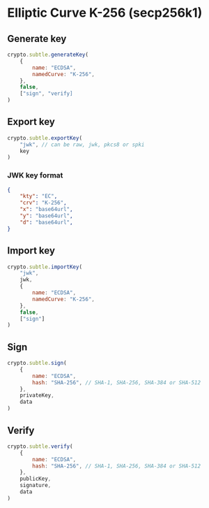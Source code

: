 # Elliptic Curve K-256 (secp256k1)

## Generate key

```js
crypto.subtle.generateKey(
    {
        name: "ECDSA",
        namedCurve: "K-256",
    },
    false,
    ["sign", "verify]
)
```

## Export key

```js
crypto.subtle.exportKey(
    "jwk", // can be raw, jwk, pkcs8 or spki
    key
)
```

### JWK key format

```json
{
    "kty": "EC",
    "crv": "K-256",
    "x": "base64url",
    "y": "base64url",
    "d": "base64url",
}
```

## Import key

```js
crypto.subtle.importKey(
    "jwk",
    jwk,
    {
        name: "ECDSA",
        namedCurve: "K-256",
    },
    false,
    ["sign"]
)
```

## Sign

```js
crypto.subtle.sign(
    {
        name: "ECDSA",
        hash: "SHA-256", // SHA-1, SHA-256, SHA-384 or SHA-512
    },
    privateKey,
    data
)
```

## Verify

```js
crypto.subtle.verify(
    {
        name: "ECDSA",
        hash: "SHA-256", // SHA-1, SHA-256, SHA-384 or SHA-512
    },
    publicKey,
    signature,
    data
)
```